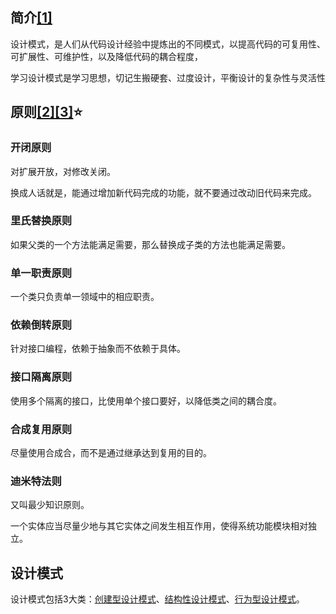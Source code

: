 ## 简介[[1]](https://www.liaoxuefeng.com/wiki/1252599548343744/1264742167474528)

设计模式，是人们从代码设计经验中提炼出的不同模式，以提高代码的可复用性、可扩展性、可维护性，以及降低代码的耦合程度，

学习设计模式是学习思想，切记生搬硬套、过度设计，平衡设计的复杂性与灵活性



## 原则[[2]](https://www.runoob.com/design-pattern/design-pattern-tutorial.html)[[3]](https://cloud.tencent.com/developer/article/1650116)⭐

### 开闭原则

对扩展开放，对修改关闭。

换成人话就是，能通过增加新代码完成的功能，就不要通过改动旧代码来完成。

### 里氏替换原则

如果父类的一个方法能满足需要，那么替换成子类的方法也能满足需要。

### 单一职责原则

一个类只负责单一领域中的相应职责。

### 依赖倒转原则

针对接口编程，依赖于抽象而不依赖于具体。

### 接口隔离原则

使用多个隔离的接口，比使用单个接口要好，以降低类之间的耦合度。

### 合成复用原则

尽量使用合成合，而不是通过继承达到复用的目的。

### 迪米特法则

又叫最少知识原则。

一个实体应当尽量少地与其它实体之间发生相互作用，使得系统功能模块相对独立。



## 设计模式

设计模式包括3大类：[创建型设计模式](../创建型设计模式)、[结构性设计模式](../结构性设计模式)、[行为型设计模式](../行为型设计模式)。